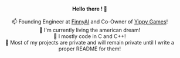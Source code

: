 <p align='center'>
	<br />
	<b>Hello there ! 👋</b><br />
	<br />
	📫 Founding Engineer at <a href="https://www.finnyai.com/">FinnyAI</a> and Co-Owner of <a href="https://www.roblox.com/communities/34305087/Yippy-Games#!/about">Yippy Games</a>!<br />
	🔭 I'm currently living the american dream!<br />
	🌱 I mostly code in C and C++!</a></b><br />
	💬 Most of my projects are private and will remain private until I write a proper README for them!<br />
	<br />
</p>
